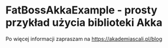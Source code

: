 # FatBossAkkaExample - prosty przykład użycia biblioteki Akka

Po więcej informacji zapraszam na https://akademiascali.pl/blog
